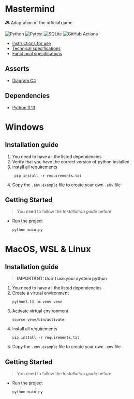 # Mastermind

🎮 Adaptation of the official game

![Python](https://img.shields.io/badge/python-3670A0?style=for-the-badge&logo=python&logoColor=ffdd54)
![Pytest](https://img.shields.io/badge/pytest-%23ffffff.svg?style=for-the-badge&logo=pytest&logoColor=2f9fe3)
![SQLite](https://img.shields.io/badge/sqlite-%2307405e.svg?style=for-the-badge&logo=sqlite&logoColor=white)
![GitHub Actions](https://img.shields.io/badge/github%20actions-%232671E5.svg?style=for-the-badge&logo=githubactions&logoColor=white)

* [Instructions for use](docs/instructions-for-use.md)
* [Technical specifications](docs/technical-specifications.md)
* [Functional specifications](docs/functional-specifications.md)

## Asserts

- [Diagram C4](docs/diagram-c4.md)

## Dependencies

- [Python 3.13](https://www.python.org/)

# Windows

## Installation guide

1. You need to have all the listed dependencies
2. Verify that you have the correct version of python installed
3. Install all requirements
   ```shell
    pip install -r requirements.txt
    ```
4. Copy the `.env.example` file to create your own `.env` file

## Getting Started

> You need to follow the _Installation guide_ before

* Run the project
    ```shell
    python main.py
    ```

# MacOS, WSL & Linux

## Installation guide

> **IMPORTANT: Don't use your system python**

1. You need to have all the listed dependencies
2. Create a virtual environment
    ```shell
    python3.13 -m venv venv
    ```
3. Activate virtual environment
    ```shell
    source venv/bin/activate
    ```
4. Install all requirements
    ```shell
    pip install -r requirements.txt
    ```
5. Copy the `.env.example` file to create your own `.env` file

## Getting Started

> You need to follow the _Installation guide_ before

* Run the project
   ```shell
   python main.py
   ```

[//]: # (PROCEDURE2)
